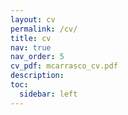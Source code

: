 ```yaml
---
layout: cv
permalink: /cv/
title: cv
nav: true
nav_order: 5
cv_pdf: mcarrasco_cv.pdf
description: 
toc:
  sidebar: left
---
```

